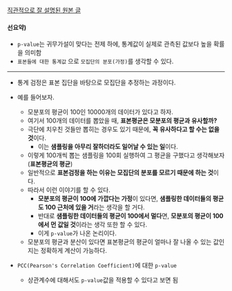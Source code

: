 [직관적으로 잘 설명된 원본 글](https://adnoctum.tistory.com/332)

#### 선요약)
- `p-value`는 귀무가설이 맞다는 전제 하에, 통계값이 실제로 관측된 값보다 높을 확률을 의미함
- `표본들에 대한 통계값` 으로 `모집단의 분포(가정)`를 생각할 수 있다.
----------------

- 통계 검정은 표본 집단을 바탕으로 모집단을 추정하는 과정이다.

- 예를 들어보자.
	- 모분포의 평균이 100인 10000개의 데이터가 있다고 하자.
	- 여기서 100개의 데이터를 뽑았을 때, **표본평균은 모분포의 평균과 유사할까?**
	- 극단에 치우친 것들만 뽑히는 경우도 있기 때문에, **꼭 유사하다고 할 수는 없을 것**이다.
		- 이는 **샘플링을 아무리 잘하더라도 일어날 수 있는 일**이다.
	- 이렇게 100개씩 뽑는 샘플링을 100회 실행하여 그 평균을 구했다고 생각해보자(**표본평균의 평균**)
	- 일반적으로 **표본검정을 하는 이유는 모집단의 분포를 모르기 때문에 하는 것**이다.
	- 따라서 이런 이야기를 할 수 있다.
		- **모분포의 평균이 100에 가깝다는 가정**이 있다면, **샘플링한 데이터들의 평균도 100 근처에 있을 거**라는 생각을 할 거다.
		- 반대로 **샘플링한 데이터들의 평균이 100에서 멀다**면, **모분포의 평균이 100에서 먼 값일 것**이라는 생각 또한 할 수 있다.
		- 이게 `p-value`가 나온 논리이다.
	- 모분포의 평균과 분산이 있다면 표본평균의 평균이 얼마나 잘 나올 수 있는 값인지는 정확하게 계산이 가능하다.

- `PCC(Pearson's Correlation Coefficient)`에 대한 `p-value`
	- 상관계수에 대해서도 `p-value`값을 적용할 수 있다고 보면 됨